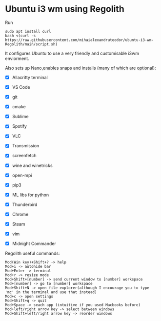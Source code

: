 # Ubuntu i3 wm using Regolith

Run
```
sudo apt install curl
bash <(curl -s https://raw.githubusercontent.com/mihaialexandruteodor/ubuntu-i3-wm-Regolith/main/script.sh)
```

It configures Ubuntu to use a very friendly and customisable i3wm enviorment.

Also sets up Nano,enables snaps and installs (many of which are optional):

- [x] Allacritty terminal
- [x] VS Code
- [x] git
- [x] cmake
- [x] Sublime
- [x] Spotify
- [x] VLC
- [x] Transmission
- [x] screenfetch
- [x] wine and winetricks
- [x] open-mpi
- [x] pip3
- [x] ML libs for python
- [x] Thunderbird
- [x] Chrome
- [x] Steam
- [x] vim
- [x] Midnight Commander


Regolith useful commands:

```
Mod(Win key)+Shift+? -> help
Mod+i -> autohide bar
Mod+Enter -> terminal
Mod+r -> resize mode
Mod+Shift+[number] -> send current window to [number] workspace
Mod+[number] -> go to [number] workspace
Mod+Shift+N -> open file explorer(although I encourage you to type 'mc' in the terminal and use that instead)
Mod+c -> open settings
Mod+Shift+q -> quit
Mod+Space -> seach app (intuitive if you used Macbooks before)
Mod+left/right arrow key -> select between windows
Mod+Shift+left/right arrow key -> reorder windows
```
